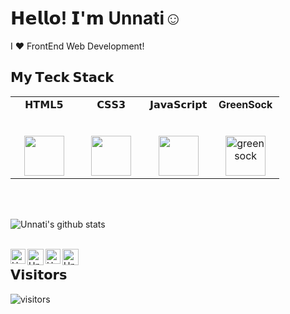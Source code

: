 # 𝗛𝗲𝗹𝗹𝗼! 𝗜'𝗺  Unnati☺️

I ❤️ FrontEnd Web Development!

## 𝗠𝘆 𝗧𝗲𝗰𝗸 𝗦𝘁𝗮𝗰𝗸

<table>
  <tbody>
    <tr valign="top">
      <td width="25%" align="center">
        <span>𝗛𝗧𝗠𝗟𝟱</span><br><br><br>
        <img height="64px" src="https://cdn.svgporn.com/logos/html-5.svg">
      </td>
      <td width="25%" align="center">
        <span>𝗖𝗦𝗦𝟯</span><br><br><br>
        <img height="64px" src="https://cdn.svgporn.com/logos/css-3.svg">
      </td>
      <td width="25%" align="center">
        <span>𝗝𝗮𝘃𝗮𝗦𝗰𝗿𝗶𝗽𝘁</span><br><br><br>
        <img height="64px" src="https://cdn.svgporn.com/logos/javascript.svg">
      </td>
      <td width="25%" align="center">
        <span><b>GreenSock</b></span><br><br><br>
        <img height="64px" src="https://i.ibb.co/6rD3Vm5/greensock.png" alt="greensock" border="0">
      </td>
    </tr>
      </tbody>
</table>

   
   
   
   <br>
    <br>
    
    
   
   ![Unnati's github stats](https://github-readme-stats.vercel.app/api?username=CodesbyUnnati&show_icons=true&hide_border=true)

<br>

  <a href="https://www.linkedin.com/in/pingunnatimishra">
    <img align="left" alt="Unnati Mishra | Linkedin" width="24px" src="https://github.com/TheDudeThatCode/TheDudeThatCode/blob/master/Assets/Linkedin.svg" />
  </a>
  <a href="https://twitter.com/ping_unnati?lang=en">
    <img align="left" alt="Unnati Mishra | Twitter" width="26px" src="https://github.com/TheDudeThatCode/TheDudeThatCode/blob/master/Assets/Twitter.svg" />
  </a>
  <a href="https://www.instagram.com/thecssgirl/">
    <img align="left" alt="Unnati Mishra | Instagram" width="24px" src="https://github.com/TheDudeThatCode/TheDudeThatCode/blob/master/Assets/Instagram.svg" />
  </a>
  <a href="mailto:unnaticse2019@gmail.com">
    <img align="left" alt="Unnati Mishra | Gmail" width="26px" src="https://github.com/TheDudeThatCode/TheDudeThatCode/blob/master/Assets/Gmail.svg" />
  </a>



## 𝗩𝗶𝘀𝗶𝘁𝗼𝗿𝘀

![visitors](https://visitor-badge.glitch.me/badge?page_id=CodesbyUnnati.CodesbyUnnati)
